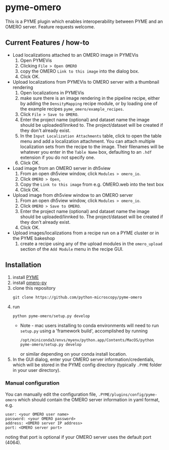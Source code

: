 # pyme-omero
This is a PYME plugin which enables interoperability between PYME and an OMERO server. Feature requests welcome.

## Current Features / how-to
- Load localizations attached to an OMERO image in PYMEVis
  1. Open PYMEVis 
  2. Clicking `File > Open OMERO` 
  3. copy the OMERO `Link to this image` into the dialog box.
  4. Click OK.
- Upload localizations from PYMEVis to OMERO server with a thumbnail rendering
  1. Open localizations in PYMEVis
  2. make sure there is an image rendering in the pipeline recipe, either by adding the `DensityMapping` recipe module, or by loading one of the example recipes `pyme_omero/example_recipes`.
  3. Click `File > Save to OMERO`.
  4. Enter the project name (optional) and dataset name the image should be uploaded/linnked to. The project/dataset will be created if they don't already exist.
  5. In the `Input Localization Attachments` table, click to open the table menu and add a localization attachment. You can attach multiple localization sets from the recipe to the image. Their filenames will be whatever you enter in the `Table Name` box, defaulting to an `.hdf` extension if you do not specify one.
  6. Click OK.
- Load image from an OMERO server in dh5view
  1. From an open dh5view window, click `Modules > omero_io`.
  2. Click `OMERO > Open`, 
  3. Copy the `Link to this image` from e.g. OMERO.web into the text box
  4. Click OK.
- Upload image from dh5view window to an OMERO server
  1. From an open dh5view window, click `Modules > omero_io`.
  2. Click `OMERO > Save to OMERO`.
  3. Enter the project name (optional) and dataset name the image should be uploaded/linnked to. The project/dataset will be created if they don't already exist.
  4. Click OK.
- Upload images/localizations from a recipe run on a PYME cluster or in the PYME bakeshop
  1. create a recipe using any of the upload modules in the `omero_upload` section of the `Add Module` menu in the recipe GUI.


## Installation
1. install [PYME](https://python-microscopy.org/)
2. install [omero-py](https://pypi.org/project/omero-py/)
3. clone this repository
   ```
   git clone https://github.com/python-microscopy/pyme-omero
   ```
4. run 
    ```
    python pyme-omero/setup.py develop
    ```
    * Note - mac users installing to conda environments will need to run `setup.py` using a 'framework build', accomplished by running
        ```
        /opt/miniconda3/envs/myenv/python.app/Contents/MacOS/python pyme-omero/setup.py develop
        ```
        or similar depending on your conda install location.
5. In the GUI dialog, enter your OMERO server information/credentials, which will be stored in the PYME config directory (typically `.PYME` folder in your user directory).
   

### Manual configuration
You can manually edit the configuration file, `.PYME/plugins/config/pyme-omero` which should contain the OMERO server information in yaml format, e.g.
   ```
   user: <your OMERO user name>
   password: <your OMERO password>
   address: <OMERO server IP address>
   port: <OMERO server port>
   ```
   noting that port is optional if your OMERO server uses the default port (4064).